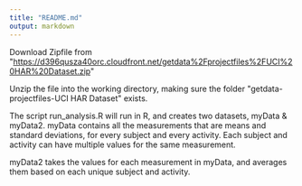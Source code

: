```yaml
---
title: "README.md"
output: markdown
---
```


Download Zipfile from "https://d396qusza40orc.cloudfront.net/getdata%2Fprojectfiles%2FUCI%20HAR%20Dataset.zip"

Unzip the file into the working directory, making sure the folder "getdata-projectfiles-UCI HAR Dataset" exists.

The script run_analysis.R will run in R, and creates two datasets, myData & myData2. myData contains all the measurements that are means and standard deviations, for every subject and every activity. Each subject and activity can have multiple values for the same measurement.

myData2 takes the values for each measurement in myData, and averages them based on each unique subject and activity.